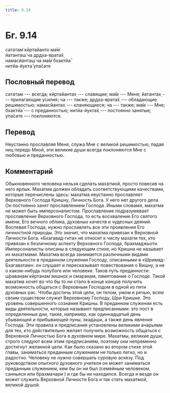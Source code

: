 ```yaml
---
title: 9.14
---
```


# Бг. 9.14
сататам̇ кӣртайанто ма̄м̇<br/>
йатанташ́ ча др̣д̣ха-врата̄х̣<br/>
намасйанташ́ ча ма̄м̇ бхактйа̄<br/>
нитйа-йукта̄ упа̄сате
## Пословный перевод

сататам --- всегда; кӣртайантах̣ --- славящие; ма̄м --- Меня; йатантах̣ ---
прилагающие усилия; ча --- также; др̣д̣ха-врата̄х̣ --- обладающие
решимостью; намасйантах̣ --- кланяющиеся; ча --- также; ма̄м --- Мне;
бхактйа̄ --- с преданностью; нитйа-йукта̄х̣ --- постоянно занятые; упа̄сате
--- поклоняются.

## Перевод

Неустанно прославляя Меня, служа Мне с великой решимостью, падая ниц
передо Мной, эти великие души всегда поклоняются Мне с любовью и
преданностью.

## Комментарий

Обыкновенного человека нельзя сделать махатмой, просто повесив на него
ярлык. Махатма должен обладать соответствующими качествами, которые
перечислены здесь: махатма неустанно прославляет Верховного Господа
Кришну, Личность Бога. У него нет другого дела. Он постоянно занят
прославлением Господа. Иными словами, махатма не может быть
имперсоналистом. Прославление подразумевает прославление Верховного
Господа, то есть восхваление Его святого имени, Его вечного облика,
духовных качеств и чудесных деяний. Воспевая Господа, нужно прославлять
все эти проявления Его личностной природы. Это значит, что махатма
привязан к Верховной Личности Бога. «Бхагавад-гита» не относит к числу
махатм тех, кто привязан к безличному аспекту Верховного Господа,
брахмаджьоти. Имперсоналисты описаны в следующем стихе, но Кришна не
называет их махатмами. Махатма всегда занимается различными видами
деятельности в преданном служении Господу, описанными в
«Шримад-Бхагаватам»: он слушает и пересказывает повествования о Вишну, а
не о каком-нибудь полубоге или человеке. Таков путь преданности:
ш́раван̣ам̇ кӣртанам̇ вишн̣ох̣ и смаран̣ам, памятование о Господе. Такой
махатма хочет во что бы то ни стало в конце концов получить возможность
общаться с Верховным Господом в одной из пяти духовных рас. Чтобы
достичь этой цели, он телом, умом и речью, всем своим существом служит
Верховному Господу, Шри Кришне. Это уровень совершенного сознания
Кришны. В преданном служении есть виды деятельности, которые называют
предписанными: это пост в определенные дни, такие, например, как
одиннадцатый день убывающей и прибывающей луны, экадаши, а также день
явления Господа. Эти правила и предписания установлены великими ачарьями
для тех, кто действительно желает получить возможность общаться с
Верховной Личностью Бога в духовном мире. Махатмы, великие души, строго
следуют всем этим предписаниям, поэтому они непременно достигнут
желанной цели. Как было сказано во втором стихе этой главы, заниматься
преданным служением не только легко, но и радостно. Человеку не нужно
совершать суровую аскезу. Под руководством опытного духовного учителя он
может заниматься преданным служением, кем бы он ни был (семейным
человеком, санньяси или брахмачари ) и где бы ни находился. Всегда и
везде он может служить Верховной Личности Бога и так стать махатмой,
великой душой.
